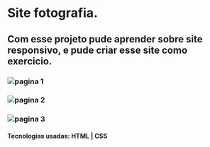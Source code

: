 # Site fotografia.

## Com esse projeto pude aprender sobre site responsivo, e pude criar esse site como exercicio.

### ![pagina 1](https://user-images.githubusercontent.com/121909515/224386835-e079649d-ec5f-41d1-be02-9a14d9819192.png)
### ![pagina 2](https://user-images.githubusercontent.com/121909515/224386857-023b4823-ce54-4947-b19e-bb0c35ebeb5f.png)
### ![pagina 3](https://user-images.githubusercontent.com/121909515/224386884-10f5d5f1-b838-4883-9874-b874c7525146.png)

#### Tecnologias usadas: HTML | CSS
